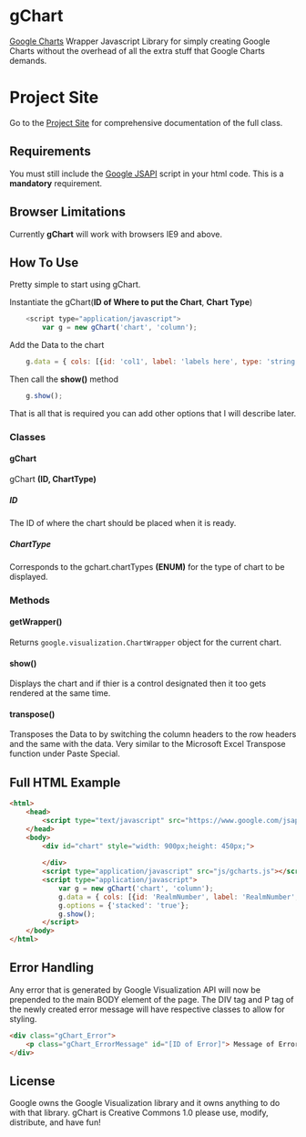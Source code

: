 # gChart
[Google Charts](https://developers.google.com/chart/?hl=en) Wrapper Javascript Library for simply creating Google Charts without the overhead of all the extra stuff that Google Charts demands.

# Project Site
Go to the [Project Site](http://braddschick.github.io/gChart) for comprehensive documentation of the full class. 

## Requirements
You must still include the [Google JSAPI](https://www.google.com/jsapi) script in your html code. This is a __mandatory__ requirement.

## Browser Limitations
Currently __gChart__ will work with browsers IE9 and above.

## How To Use
Pretty simple to start using gChart.

Instantiate the gChart(__ID of Where to put the Chart__, __Chart Type__)
```javascript
    <script type="application/javascript">
        var g = new gChart('chart', 'column');
```
Add the Data to the chart
```javascript
    g.data = { cols: [{id: 'col1', label: 'labels here', type: 'string'},{id: 'col2', label: 'Another label', type: 'number'},{id: 'col3', label: 'Yet Another label', type: 'number'}], rows: [{c: [ {v: 'Realm-1'}, {v: 3 }, {v: 2 }] }] };
```
Then call the __show()__ method
```javascript
    g.show();
```

That is all that is required you can add other options that I will describe later. 

### Classes
#### gChart
gChart __(ID, ChartType)__

##### ID
The ID of where the chart should be placed when it is ready.

##### ChartType
Corresponds to the gchart.chartTypes **(ENUM)** for the type of chart to be displayed.

### Methods
#### getWrapper()
Returns `google.visualization.ChartWrapper` object for the current chart.
#### show()
Displays the chart and if thier is a control designated then it too gets rendered at the same time.
#### transpose()
Transposes the Data to by switching the column headers to the row headers and the same with the data. Very similar to the Microsoft Excel Transpose function under Paste Special.

## Full HTML Example
```html
<html>
    <head>
        <script type="text/javascript" src="https://www.google.com/jsapi"></script>
    </head>
    <body>
        <div id="chart" style="width: 900px;height: 450px;">
            
        </div>
        <script type="application/javascript" src="js/gcharts.js"></script>
        <script type="application/javascript">
            var g = new gChart('chart', 'column');
            g.data = { cols: [{id: 'RealmNumber', label: 'RealmNumber', type: 'string'},{id: 'Internal', label: 'Internal', type: 'number'},{id: 'External', label: 'External', type: 'number'}], rows: [{c: [ {v: 'Realm-1'}, {v: 3 }, {v: 2 }] }] };
            g.options = {'stacked': 'true'};
            g.show();
        </script>
    </body>
</html>
```
## Error Handling
Any error that is generated by Google Visualization API will now be prepended to the main BODY element of the page. The DIV tag and P tag of the newly created error message will have respective classes to allow for styling.
```html
<div class="gChart_Error">
    <p class="gChart_ErrorMessage" id="[ID of Error]"> Message of Error</p>
</div>
```
## License
Google owns the Google Visualization library and it owns anything to do with that library.
gChart is Creative Commons 1.0 please use, modify, distribute, and have fun!
